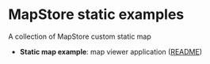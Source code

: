 # MapStore static examples

A collection of MapStore custom static map

- **Static map example**: map viewer application ([README](static-map/README.md))
